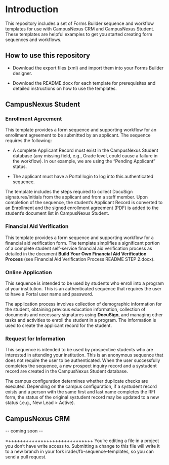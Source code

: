 # Introduction

This repository includes a set of Forms Builder sequence and workflow templates for use with CampusNexus CRM and CampusNexus Student. These templates are helpful examples to get you started creating form sequences and workflows. 



## How to use this repository

* Download the export files (xml) and import them into your Forms Builder designer. 

* Download the README.docx for each template for prerequisites and detailed instructions on how to use the templates.



## CampusNexus Student



### Enrollment Agreement

This template provides a form sequence and supporting workflow for an enrollment agreement to be submitted by an applicant. The sequence requires the following:



* A complete Applicant Record must exist in the CampusNexus Student database (any missing field, e.g., Grade level, could cause a failure in the workflow). In our example, we are using the “Pending Applicant” status.

* The applicant must have a Portal login to log into this authenticated sequence.  



The template includes the steps required to collect DocuSign signatures/initials from the applicant and from a staff member. 
Upon completion of the sequence, the student’s Applicant Record is converted to an Enrollment and the signed enrollment agreement (PDF) is added to the student’s document list in CampusNexus Student.



### Financial Aid Verification

This template provides a form sequence and supporting workflow for a financial aid verification form. The template simplifies a significant portion of a complete student self-service financial aid verification process as detailed in the document **Build Your Own Financial Aid Verification Process** (see Financial Aid Verification Process README STEP 2.docx).



### Online Application

This sequence is intended to be used by students who enroll into a program at your institution. This is an authenticated sequence that requires the user to have a Portal user name and password. 



The application process involves collection of demographic information for the student, obtaining previous education information, collection of documents and necessary signatures using **DocuSign**, and managing other tasks and activities to enroll the student in a program. The information is used to create the applicant record for the student. 



### Request for Information

This sequence is intended to be used by prospective students who are interested in attending your institution. This is an anonymous sequence that does not require the user to be authenticated.  When the user successfully completes the sequence, a new prospect inquiry record and a systudent record are created in the CampusNexus Student database.  



The campus configuration determines whether duplicate checks are executed. Depending on the campus configuration, if a systudent record exists and a person with the same first and last name completes the RFI form, the status of the original systudent record may be updated to a new status (.e.g., New Lead > Active).



## CampusNexus CRM

-- coming soon --


=+++++++++++++++++++++++++++++
You’re editing a file in a project you don’t have write access to. Submitting a change to this file will write it to a new branch in your fork irader/fb-sequence-templates, so you can send a pull request.
